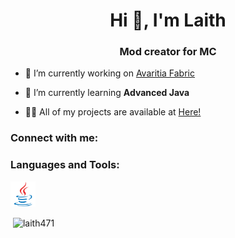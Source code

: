<h1 align="center">Hi 👋, I'm Laith</h1>
<h3 align="center">Mod creator for MC</h3>

- 🔭 I’m currently working on [Avaritia Fabric](https://github.com/Laith471/Avaritia-Fabric)

- 🌱 I’m currently learning **Advanced Java**

- 👨‍💻 All of my projects are available at [Here!](https://github.com/Laith471?tab=repositories)

<h3 align="left">Connect with me:</h3>
<p align="left">
</p>

<h3 align="left">Languages and Tools:</h3>
<p align="left"> <a href="https://www.java.com" target="_blank" rel="noreferrer"> <img src="https://raw.githubusercontent.com/devicons/devicon/master/icons/java/java-original.svg" alt="java" width="40" height="40"/> </a> </p>

<p>&nbsp;<img align="center" src="https://github-readme-stats.vercel.app/api?username=laith471&show_icons=true&locale=en" alt="laith471" /></p>
